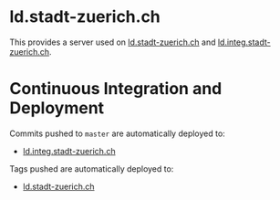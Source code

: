 # ld.stadt-zuerich.ch

This provides a server used on [ld.stadt-zuerich.ch](http://ld.stadt-zuerich.ch) and [ld.integ.stadt-zuerich.ch](http://ld.integ.stadt-zuerich.ch/).

# Continuous Integration and Deployment

Commits pushed to `master` are automatically deployed to:

- [ld.integ.stadt-zuerich.ch](http://ld.integ.stadt-zuerich.ch/)

Tags pushed are automatically deployed to:

- [ld.stadt-zuerich.ch](http://ld.stadt-zuerich.ch)
